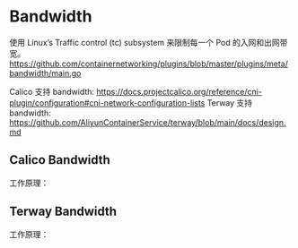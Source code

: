 
# Bandwidth

使用 Linux’s Traffic control (tc) subsystem 来限制每一个 Pod 的入网和出网带宽。
https://github.com/containernetworking/plugins/blob/master/plugins/meta/bandwidth/main.go

Calico 支持 bandwidth: https://docs.projectcalico.org/reference/cni-plugin/configuration#cni-network-configuration-lists
Terway 支持 bandwidth: https://github.com/AliyunContainerService/terway/blob/main/docs/design.md


## Calico Bandwidth
工作原理：



## Terway Bandwidth
工作原理：

